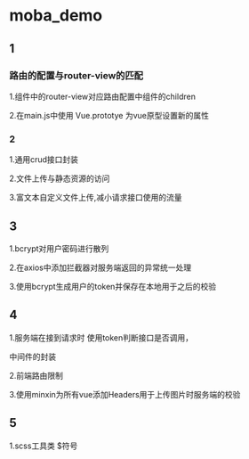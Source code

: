 # moba_demo

## 1

### 路由的配置与router-view的匹配

1.组件中的router-view对应路由配置中组件的children

2.在main.js中使用 Vue.prototye 为vue原型设置新的属性

### 2

1.通用crud接口封装

2.文件上传与静态资源的访问

3.富文本自定义文件上传,减小请求接口使用的流量

## 3

1.bcrypt对用户密码进行散列

2.在axios中添加拦截器对服务端返回的异常统一处理

3.使用bcrypt生成用户的token并保存在本地用于之后的校验

## 4

1.服务端在接到请求时 使用token判断接口是否调用，

  中间件的封装

2.前端路由限制

3.使用minxin为所有vue添加Headers用于上传图片时服务端的校验

## 5

1.scss工具类  $符号
